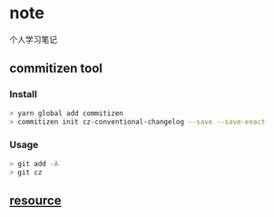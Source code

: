 # note
个人学习笔记

## commitizen tool
### Install
```bash
> yarn global add commitizen
> commitizen init cz-conventional-changelog --save --save-exact
```

### Usage
```bash
> git add -A
> git cz
```

## [resource](https://github.com/SublimeCT/note/blob/master/other/resource.md)